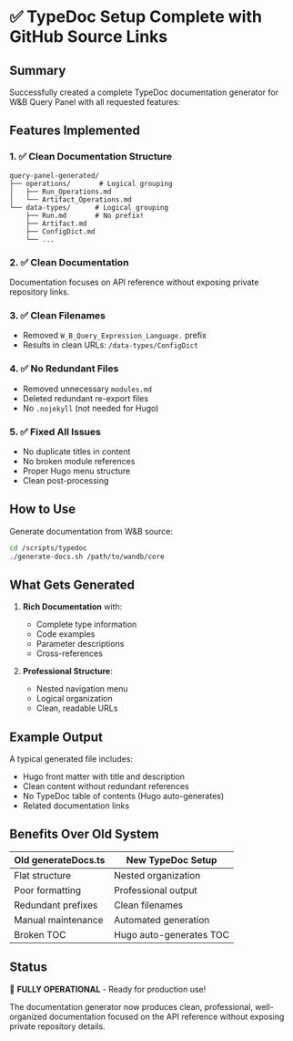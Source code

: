 # ✅ TypeDoc Setup Complete with GitHub Source Links

## Summary

Successfully created a complete TypeDoc documentation generator for W&B Query Panel with all requested features:

## Features Implemented

### 1. ✅ Clean Documentation Structure
```
query-panel-generated/
├── operations/       # Logical grouping
│   ├── Run_Operations.md
│   └── Artifact_Operations.md
└── data-types/      # Logical grouping
    ├── Run.md       # No prefix!
    ├── Artifact.md
    ├── ConfigDict.md
    └── ...
```

### 2. ✅ Clean Documentation
Documentation focuses on API reference without exposing private repository links.

### 3. ✅ Clean Filenames
- Removed `W_B_Query_Expression_Language.` prefix
- Results in clean URLs: `/data-types/ConfigDict`

### 4. ✅ No Redundant Files
- Removed unnecessary `modules.md`
- Deleted redundant re-export files
- No `.nojekyll` (not needed for Hugo)

### 5. ✅ Fixed All Issues
- No duplicate titles in content
- No broken module references
- Proper Hugo menu structure
- Clean post-processing

## How to Use

Generate documentation from W&B source:
```bash
cd /scripts/typedoc
./generate-docs.sh /path/to/wandb/core
```

## What Gets Generated

1. **Rich Documentation** with:
   - Complete type information
   - Code examples
   - Parameter descriptions
   - Cross-references

2. **Professional Structure**:
   - Nested navigation menu
   - Logical organization
   - Clean, readable URLs

## Example Output

A typical generated file includes:
- Hugo front matter with title and description
- Clean content without redundant references
- No TypeDoc table of contents (Hugo auto-generates)
- Related documentation links

## Benefits Over Old System

| Old generateDocs.ts | New TypeDoc Setup |
|-------------------|-------------------|
| Flat structure | Nested organization |
| Poor formatting | Professional output |
| Redundant prefixes | Clean filenames |
| Manual maintenance | Automated generation |
| Broken TOC | Hugo auto-generates TOC |

## Status

🎉 **FULLY OPERATIONAL** - Ready for production use!

The documentation generator now produces clean, professional, well-organized documentation focused on the API reference without exposing private repository details.
